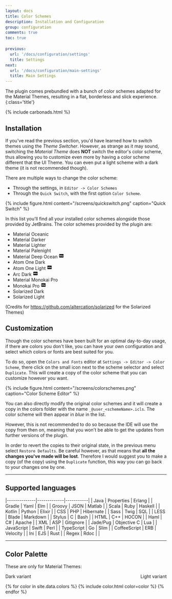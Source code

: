 ```yaml
---
layout: docs
title: Color Schemes
description: Installation and Configuration
group: configuration
comments: true
toc: true

previous:
  url: '/docs/configuration/settings'
  title: Settings
next:
  url: '/docs/configuration/main-settings'
  title: Main Settings
---
```


The plugin comes prebundled with a bunch of color schemes adapted for the Material Themes, resulting in a flat,
borderless and slick experience.
{:class='title'}

{% include carbonads.html %}

## Installation

If you've read the previous section, you'd have learned how to switch themes using the _Theme Switcher_. However, as
strange as it may sound, switching the _Material Theme_ does **NOT** switch the editor's color scheme, thus allowing you
to customize even more by having a color scheme different that the UI Theme. You can even put a light scheme with a dark
theme (it is not recommended though).

There are multiple ways to change the color scheme:
- Through the settings, in `Editor -> Color Schemes`
- Through the `Quick Switch`, with the first option `Color Scheme`.

{% include figure.html content="/screens/quickswitch.png" caption="Quick Switch" %}

In this list you'll find all your installed color schemes alongside those provided by JetBrains. The color schemes
provided by the plugin are:
- Material Oceanic
- Material Darker
- Material Lighter
- Material Palenight
- Material Deep Ocean ![new-box](/img/icons/new-box.png)
- Atom One Dark
- Atom One Light ![new-box](/img/icons/new-box.png)
- Arc Dark ![new-box](/img/icons/new-box.png)
- Material Monokai Pro
- Monokai Pro ![new-box](/img/icons/new-box.png)
- Solarized Dark
- Solarized Light

(Credits for https://github.com/altercation/solarized for the Solarized Themes)

## Customization

Though the color schemes have been built for an optimal day-to-day usage, if there are colors you don't like, you can
have your own configuration and select which colors or fonts are best suited for you.

To do so, open the `Colors and Fonts` editor at `Settings -> Editor -> Color Scheme`, there click on the small icon next
to the scheme selector and select `Duplicate`. This will create a copy of the color scheme that you can customize however
you want.

{% include figure.html content="/screens/colorschemes.png" caption="Color Scheme Editor" %}

You can also directly modify the original color schemes and it will create a copy in the colors folder with the name
`_@user_<schemeName>.icls`. The color scheme will then appear in *blue* in the list.

However, this is not recommended to do so because the IDE will use the copy from then on, meaning that you won't be able
to get the updates from further versions of the plugin.

In order to revert the copies to their original state, in the previous menu select `Restore Defaults`. Be careful
however, as that means that __all the changes you've made will be lost__. Therefore I would suggest you to make a copy
(of the copy) using the `Duplicate` function, this way you can go back to your changes one by one.

----------
## Supported languages

|--------------|-------------|-----------|
| Java         | Properties  | Erlang    |
| Gradle       | Yaml        | Elm       |
| Groovy       | JSON        | Matlab    |
| Scala        | Ruby        | Haskell   |
| Kotlin       | Python      | Elixir    |
| CSS          | PHP         | Hibernate |
| Sass         | Twig        | SQL       |
| LESS         | Blade       | Markdown  |
| Stylus       | C           | Bash      |
| HTML         | C++         | HOCON     |
| Haml         | C#          | Apache    |
| XML          | ASP         | Gitignore |
| Jade/Pug     | Objective C | Lua       |
| JavaScript   | Swift       | Perl      |
| TypeScript   | Go          | Slim      |
| CoffeeScript | ERB         | Velocity  |
| Ini          | EJS         | Rust      |
| Regex        | Rdoc        |           |

----------
## Color Palette

These are only for Material Themes:

<span style="float:none">Dark variant</span>
<span style="float:right">Light variant</span>

{% for color in site.data.colors %}
{% include color.html color=color %}
{% endfor %}
